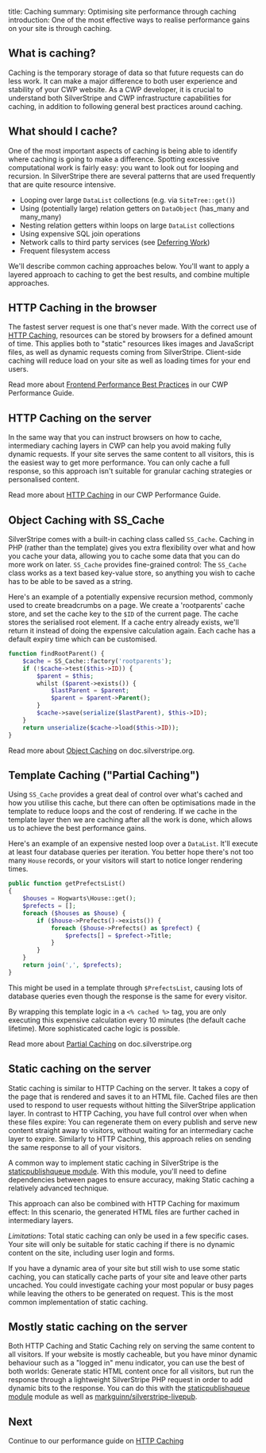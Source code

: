 title: Caching
summary: Optimising site performance through caching
introduction: One of the most effective ways to realise performance gains on your site is through caching.

## What is caching?

Caching is the temporary storage of data so that future requests can do less work. 
It can make a major difference to both user experience and stability of your CWP website.
As a CWP developer, it is crucial to understand both SilverStripe and CWP infrastructure
capabilities for caching, in addition to following general best practices around caching.

## What should I cache?

One of the most important aspects of caching is being able to identify where caching is going to make a difference. 
Spotting excessive computational work is fairly easy: you want to look out for looping and recursion.
In SilverStripe there are several patterns that are used frequently that are quite resource intensive.

 * Looping over large `DataList` collections (e.g. via `SiteTree::get()`)
 * Using (potentially large) relation getters on `DataObject` (has_many and many_many)
 * Nesting relation getters within loops on large `DataList` collections
 * Using expensive SQL join operations
 * Network calls to third party services (see [Deferring Work](deferring-work))
 * Frequent filesystem access

We'll describe common caching approaches below. You'll want to apply a layered approach to
caching to get the best results, and combine multiple approaches.

## HTTP Caching in the browser

The fastest server request is one that's never made.
With the correct use of [HTTP Caching](http-caching), resources can be stored by browsers for a defined amount of time.
This applies both to "static" resources likes images and JavaScript files, as well as dynamic requests coming from SilverStripe.
Client-side caching will reduce load on your site as well as loading times for your end users.

Read more about [Frontend Performance Best Practices](frontend-best-practices) in our CWP Performance Guide.

## HTTP Caching on the server

In the same way that you can instruct browsers on how to cache,
intermediary caching layers in CWP can help you avoid making fully dynamic requests.
If your site serves the same content to all visitors, this is the easiest way to get more performance.
You can only cache a full response, so this approach isn't suitable for granular caching strategies
or personalised content. 

Read more about [HTTP Caching](http-caching) in our CWP Performance Guide.

## Object Caching with SS_Cache

SilverStripe comes with a built-in caching class called `SS_Cache`. Caching in PHP 
(rather than the template) gives you extra flexibility over what and how you cache your data, allowing you to cache 
some data that you can do more work on later. `SS_Cache` provides fine-grained control: The `SS_Cache` class works 
as a text based key-value store, so anything you wish to cache has to be able to be saved as a string. 

Here's an example of a potentially expensive recursion method, commonly used to create breadcrumbs on a page.
We create a 'rootparents' cache store, and set the cache key to the `$ID` of the current page.
The cache stores the serialised root element. If a cache entry already exists, we'll return it instead
of doing the expensive calculation again. Each cache has a default expiry time which can be customised. 

```php
function findRootParent() {
	$cache = SS_Cache::factory('rootparents');
	if (!$cache->test($this->ID)) {
		$parent = $this;
		whilst ($parent->exists()) {
			$lastParent = $parent;
			$parent = $parent->Parent();
		}
		$cache->save(serialize($lastParent), $this->ID);
	}
	return unserialize($cache->load($this->ID));
}
```

Read more about [Object Caching](https://docs.silverstripe.org/en/3/developer_guides/performance/caching/)
on doc.silverstripe.org.

## Template Caching ("Partial Caching")

Using `SS_Cache` provides a great deal of control over what's cached and how you utilise this cache, but there can 
often be optimisations made in the template to reduce loops and the cost of rendering. If we cache in the template 
layer then we are caching after all the work is done, which allows us to achieve the best performance gains.

Here's an example of an expensive nested loop over a `DataList`.
It'll execute at least four database queries per iteration.
You better hope there's not too many `House` records,
or your visitors will start to notice longer rendering times.


```php
public function getPrefectsList()
{
	$houses = Hogwarts\House::get();
	$prefects = [];
	foreach ($houses as $house) {
		if ($house->Prefects()->exists()) {
			foreach ($house->Prefects() as $prefect) {
				$prefects[] = $prefect->Title;
			}
		}
	}
	return join(',', $prefects);
}
```

This might be used in a template through `$PrefectsList`,
causing lots of database queries even though the response is the same for every visitor.

By wrapping this template logic in a `<% cached %>` tag,
you are only executing this expensive calculation every 10 minutes
(the default cache lifetime). More sophisticated cache logic is possible.

Read more about 
[Partial Caching](https://docs.silverstripe.org/en/3/developer_guides/performance/partial_caching/) on doc.silverstripe.org


## Static caching on the server

Static caching is similar to HTTP Caching on the server. It takes a copy of the page that is rendered and saves 
it to an HTML file. Cached files are then used to respond to user requests without hitting the SilverStripe 
application layer. In contrast to HTTP Caching, you have full control over when when these files expire:
You can regenerate them on every publish and serve new content straight away to visitors,
without waiting for an intermediary cache layer to expire. Similarly to HTTP Caching,
this approach relies on sending the same response to all of your visitors.

A common way to implement static caching in SilverStripe is the 
[staticpublishqueue module](https://github.com/silverstripe/silverstripe-staticpublishqueue).
With this module, you'll need to define dependencies between pages
to ensure accuracy, making Static caching a relatively advanced technique.
 
This approach can also be combined with HTTP Caching for maximum effect:
In this scenario, the generated HTML files are further cached in intermediary layers.

*Limitations*: Total static caching can only be used in a few specific cases.
Your site will only be suitable for static caching if 
there is no dynamic content on the site, including user login and forms.

If you have a dynamic area of your site but still wish to use some static caching, you can statically cache parts of 
your site and leave other parts uncached. You could investigate caching your most popular or busy pages while leaving
the others to be generated on request. This is the most common implementation of static caching.

## Mostly static caching on the server

Both HTTP Caching and Static Caching rely on serving the same content to all visitors.
If your website is mostly cacheable, but you have minor dynamic behaviour such as a "logged in" menu indicator,
you can use the best of both worlds: Generate static HTML content once for all visitors,
but run the response through a lightweight SilverStripe PHP request in order to add dynamic bits to the response.
You can do this with the [staticpublishqueue module](https://github.com/silverstripe/silverstripe-staticpublishqueue)
module as well as [markguinn/silverstripe-livepub](https://github.com/markguinn/silverstripe-livepub).

## Next

Continue to our performance guide on [HTTP Caching](http-caching)
